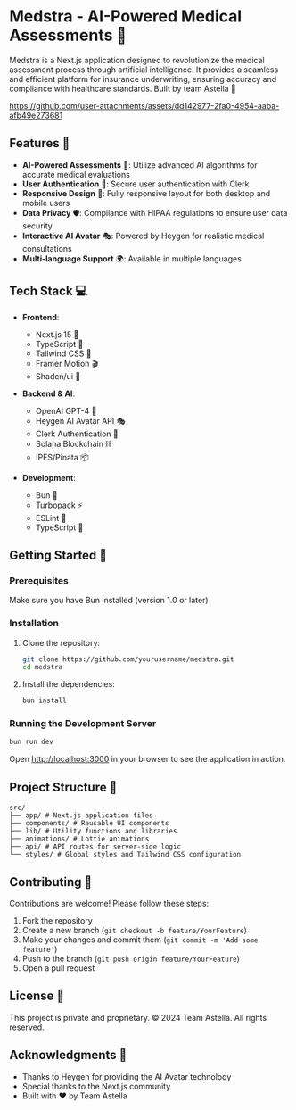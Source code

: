 # Medstra - AI-Powered Medical Assessments 🏥

Medstra is a Next.js application designed to revolutionize the medical assessment process through artificial intelligence. It provides a seamless and efficient platform for insurance underwriting, ensuring accuracy and compliance with healthcare standards. Built by team Astella 🚀

https://github.com/user-attachments/assets/dd142977-2fa0-4954-aaba-afb49e273681

## Features 🌟

- **AI-Powered Assessments** 🤖: Utilize advanced AI algorithms for accurate medical evaluations
- **User Authentication** 🔐: Secure user authentication with Clerk
- **Responsive Design** 📱: Fully responsive layout for both desktop and mobile users
- **Data Privacy** 🛡️: Compliance with HIPAA regulations to ensure user data security
- **Interactive AI Avatar** 🎭: Powered by Heygen for realistic medical consultations
- **Multi-language Support** 🌍: Available in multiple languages

## Tech Stack 💻

- **Frontend**:
  - Next.js 15 🚀
  - TypeScript 🔷
  - Tailwind CSS 🎨
  - Framer Motion 🎬
  - Shadcn/ui 🎯

- **Backend & AI**:
  - OpenAI GPT-4 🧠
  - Heygen AI Avatar API 🎭
  - Clerk Authentication 🔑
  - Solana Blockchain ⛓️
  - IPFS/Pinata 📦

- **Development**:
  - Bun 🥟
  - Turbopack ⚡
  - ESLint 🧹
  - TypeScript 📘

## Getting Started 🚀

### Prerequisites

Make sure you have Bun installed (version 1.0 or later)

### Installation

1. Clone the repository:
   ```bash
   git clone https://github.com/yourusername/medstra.git
   cd medstra
   ```

2. Install the dependencies:
   ```bash
   bun install
   ```

### Running the Development Server
```bash
bun run dev
```


Open [http://localhost:3000](http://localhost:3000) in your browser to see the application in action.

## Project Structure 📁
```
src/
├── app/ # Next.js application files
├── components/ # Reusable UI components
├── lib/ # Utility functions and libraries
├── animations/ # Lottie animations
├── api/ # API routes for server-side logic
└── styles/ # Global styles and Tailwind CSS configuration
```

## Contributing 🤝

Contributions are welcome! Please follow these steps:

1. Fork the repository
2. Create a new branch (`git checkout -b feature/YourFeature`)
3. Make your changes and commit them (`git commit -m 'Add some feature'`)
4. Push to the branch (`git push origin feature/YourFeature`)
5. Open a pull request

## License 📄

This project is private and proprietary. © 2024 Team Astella. All rights reserved.

## Acknowledgments 🙏

- Thanks to Heygen for providing the AI Avatar technology
- Special thanks to the Next.js community
- Built with ❤️ by Team Astella
